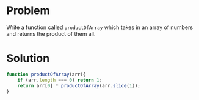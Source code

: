 # Problem

Write a function called `productOfArray` which takes in an array of numbers and returns the product of them all.

# Solution

```jsx
function productOfArray(arr){
    if (arr.length === 0) return 1;
    return arr[0] * productOfArray(arr.slice(1));
}
```
